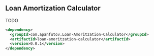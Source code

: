 ## Loan Amortization Calculator 
TODO 
```xml
<dependency>
  <groupId>com.apanfutov.Loan-Amoritzation-Calculator</groupId>
  <artifactId>loan-amoritzation-calculator</artifactId>
  <version>0.0.1</version>
</dependency>
```
